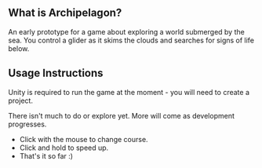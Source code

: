 ## What is Archipelagon?

An early prototype for a game about exploring a world submerged by the sea. You control a glider as it skims the clouds and searches for signs of life below.

## Usage Instructions

Unity is required to run the game at the moment - you will need to create a project.

There isn't much to do or explore yet. More will come as development progresses.

- Click with the mouse to change course.
- Click and hold to speed up.
- That's it so far :)

